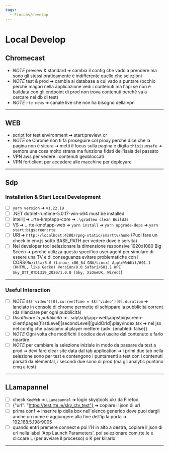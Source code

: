 ```yaml
---
tags:
  - Fincons/develop
---
```


# Local Develop

## Chromecast

- _NOTE_ preview & standard ➜ cambia il config che vado a prendere ma sono gli stessi praticamente è indifferente quello che selezioni
- _NOTE_ test & prod ➜ cambia al database a cui vado a puntare (occhio perchè magari nella applicazione vedi i contenuti ma l'api se non è buildata con gli endpoint di prod non trova contenuti perchè va a cercare nel db di test)
- _NOTE_ `rte news` ➜ canale live che non ha bisogno della vpn

---

## WEB

- script for test environment ➜ start:preview_cr
- _NOTE_ se Chrome non ti fa proseguire col proxy perchè dice che la pagina non è sicura ➜ metti il focus sulla pagina e digita `thisisunsafe` ➜ sembra una cosa molto strana ma funziona fidati dell'isaia del passato
- VPN aws per vedere i contenuti geobloccati
- VPN forticlient per accedere alle macchine per deployare

---

## Sdp

### Installation & Start Local Development

- [ ] `yarn version` ➜ `v1.22.19`
- [ ] .NET dotnet-runtime-5.0.17-win-x64 must be installed
- [ ] intellij ➜ ..rte-kmp\app-core ➜ `.\gradlew clean BuildJs`
- [ ] VS ➜ ...rte-kmp\app-web ➜ `yarn install` ➜ `yarn upgrade-deps` ➜ `yarn start:bigscreen:rte`
- [ ] URl ➜ `http://localhost:4200/rpng-static/smarttv/home` (Puoi fare un check in env.js sotto BASE_PATH per vedere dove è servita)
- [ ] Nel developer tool selezionare la dimensione responsive 1920x1080 Big Sceen ➜ perchè utilizza questo specifico user agent per simulare di essere una TV e di conseguanza evitare problematiche con i CORS(`Mozilla/5.0 (Linux; x86_64 GNU/Linux) AppleWebKit/601.1 (KHTML, like Gecko) Version/8.0 Safari/601.1 WPE Sky_OTT_RTD1319_2020/1.0.0 (Sky, XiOneUK, Wired)`)

---

### Useful Interaction

- [ ] _NOTE_ `$$('video')[0].currentTime = $$('video')[0].duration` ➜ lanciato in console di chrome permette di schippare la pubblicità corrent (da rilanciare per ogni pubblicità)
- [ ] _Disattivare la pubblicità_ ➜ ..sdp\sdp\app-web\apps\bigscreen-client\pages\[firstLevel]\[secondLevel]\[guidOrId]\play\index.tsx ➜ nel jsx nel config che passiamo al player mettere {adv: {enabled: false}}
- [ ] _NOTE_ Ogni volta che modifichi il codice devi uscire dal contenuto e farlo ripartire
- [ ] _NOTE_ per cambiare la selezione iniziale in modo da passare da test a prod ➜ devi fare clear site data dal tab application ➜ i primi due tab nella selezione sono per test e contengono i puntamenti a test con i contenuti parsati da elemental, i secondi due sono di prod (ma gli analytic puntano cmq a test)

---

## LLamapannel

- [ ] check `KeeWeb` ➜ `LLamapannel` ➜ login skyqtools.uk/ da Firefox
- [ ] {"url": "https://test.rte.ie/sky_ctv_test"} ➜ copiare il json di url
- [ ] prima conf ➜ inserire ip della box nell'elenco generico dove puoi dargli anche un nome e aggiungere alla fine dell'ip la porta ➜ 192.168.5.198:9005
- [ ] quando entri premere connect e poi l'H in alto a destra, copiare il json di url nella label 'App Launch Parameters', poi selezionare com.rte.ie e cliccare L (per avviare il processo) o K per killarlo

---

